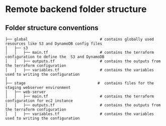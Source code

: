 # Remote backend folder structure

## Folder structure conventions



    ├── global                                # contains globally used resources like S3 and DynamoDB config files
    │   ├── s3                             
    │   │   ├── main.tf                       # contains the terraform configuration to define the  S3 and DynamoDB 
    │   │   ├── outputs.tf                    # contains the outputs from the terraform configuration
    │   │   ├── variables.tf                  # contains the variables used to writing the configuration
    |
    ├── stage                                #  contains files for the staging webserver environment
    │   ├── web-server                             
    │   │   ├── main.tf                       # contains the terraform configuration for ec2 instance
    │   │   ├── outputs.tf                    # contains the outputs from the terraform configuration
    │   │   ├── variables.tf                  # contains the variables used to writing the configuration
